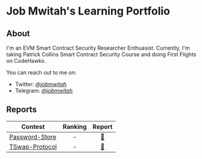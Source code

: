 # Job Mwitah's Learning Portfolio

## About

I'm an EVM Smart Contract Security Researcher Enthuasist. 
Currently, I'm taking Patrick Collins Smart Contract Security Course and doing First Flights on CodeHawks.

You can reach out to me on:
- Twitter: [*@jobmwitah*](https://twitter.com/jobmwitah) 
- Telegram: [*@jobmwitah*](https://t.me/jobmwitah)

## Reports

| Contest | Ranking | Report |
| - | :-: | :-: |
| [Password-Store](https://github.com/Cyfrin/2023-10-PasswordStore) | - | [📄](CodeHawks/2024-12-20-password-store.pdf) |
| [TSwap-Protocol](https://github.com/Cyfrin/5-t-swap-audit) | - | [📄](CodeHawks/2025-01-18-tswap-audit.pdf) |
